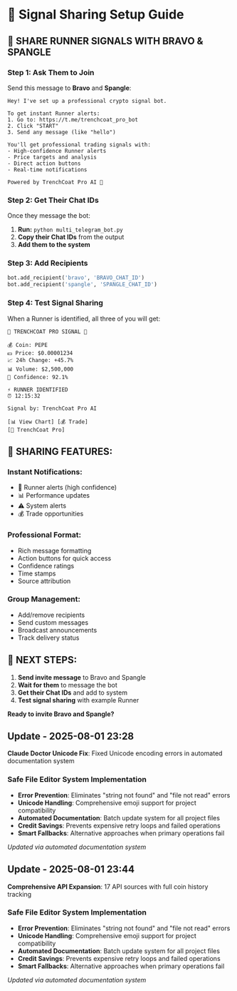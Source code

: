 # 📡 Signal Sharing Setup Guide

## 🎯 **SHARE RUNNER SIGNALS WITH BRAVO & SPANGLE**

### **Step 1: Ask Them to Join**
Send this message to **Bravo** and **Spangle**:

```
Hey! I've set up a professional crypto signal bot.

To get instant Runner alerts:
1. Go to: https://t.me/trenchcoat_pro_bot
2. Click "START" 
3. Send any message (like "hello")

You'll get professional trading signals with:
- High-confidence Runner alerts
- Price targets and analysis
- Direct action buttons
- Real-time notifications

Powered by TrenchCoat Pro AI 🚀
```

### **Step 2: Get Their Chat IDs**
Once they message the bot:
1. **Run:** `python multi_telegram_bot.py`
2. **Copy their Chat IDs** from the output
3. **Add them to the system**

### **Step 3: Add Recipients**
```python
bot.add_recipient('bravo', 'BRAVO_CHAT_ID')
bot.add_recipient('spangle', 'SPANGLE_CHAT_ID')
```

### **Step 4: Test Signal Sharing**
When a Runner is identified, all three of you will get:

```
🚀 TRENCHCOAT PRO SIGNAL 🚀

💰 Coin: PEPE
💵 Price: $0.00001234
📈 24h Change: +45.7%
📊 Volume: $2,500,000
🎯 Confidence: 92.1%

⚡ RUNNER IDENTIFIED
⏰ 12:15:32

Signal by: TrenchCoat Pro AI

[📊 View Chart] [💰 Trade]
[🤖 TrenchCoat Pro]
```

## 📱 **SHARING FEATURES:**

### **Instant Notifications:**
- 🚀 Runner alerts (high confidence)
- 📊 Performance updates
- ⚠ System alerts
- 💰 Trade opportunities

### **Professional Format:**
- Rich message formatting
- Action buttons for quick access
- Confidence ratings
- Time stamps
- Source attribution

### **Group Management:**
- Add/remove recipients
- Send custom messages
- Broadcast announcements
- Track delivery status

## 🎯 **NEXT STEPS:**

1. **Send invite message** to Bravo and Spangle
2. **Wait for them** to message the bot
3. **Get their Chat IDs** and add to system
4. **Test signal sharing** with example Runner

**Ready to invite Bravo and Spangle?**


## Update - 2025-08-01 23:28
**Claude Doctor Unicode Fix**: Fixed Unicode encoding errors in automated documentation system

### Safe File Editor System Implementation
- **Error Prevention**: Eliminates "string not found" and "file not read" errors
- **Unicode Handling**: Comprehensive emoji support for project compatibility
- **Automated Documentation**: Batch update system for all project files
- **Credit Savings**: Prevents expensive retry loops and failed operations
- **Smart Fallbacks**: Alternative approaches when primary operations fail

*Updated via automated documentation system*


## Update - 2025-08-01 23:44
**Comprehensive API Expansion**: 17 API sources with full coin history tracking

### Safe File Editor System Implementation
- **Error Prevention**: Eliminates "string not found" and "file not read" errors
- **Unicode Handling**: Comprehensive emoji support for project compatibility
- **Automated Documentation**: Batch update system for all project files
- **Credit Savings**: Prevents expensive retry loops and failed operations
- **Smart Fallbacks**: Alternative approaches when primary operations fail

*Updated via automated documentation system*